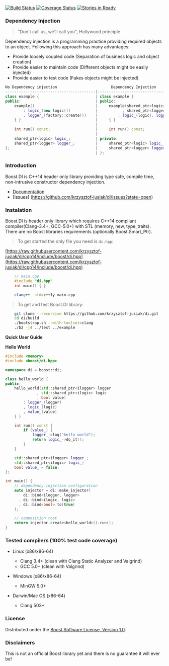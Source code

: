 [![Build Status](https://travis-ci.org/krzysztof-jusiak/di.svg?branch=cpp14)](https://travis-ci.org/krzysztof-jusiak/di)
[![Coverage Status](https://coveralls.io/repos/krzysztof-jusiak/di/badge.png?branch=cpp14)](https://coveralls.io/r/krzysztof-jusiak/di?branch=cpp14)
[![Stories in Ready](https://badge.waffle.io/krzysztof-jusiak/di.svg?label=ready&title=Ready)](http://waffle.io/krzysztof-jusiak/di)

### Dependency Injection
> "Don't call us, we'll call you", Hollywood principle


Dependency injection is a programming practice providing required objects to an object. Following this approach has many advantages:

* Provide loosely coupled code (Separation of business logic and object creation)
* Provide easier to maintain code (Different objects might be easily injected)
* Provide easier to test code (Fakes objects might be injected)

```cpp
No Dependency injection                        Dependency Injection
----------------------------------------|------------------------------------------
class example {                         | class example {
public:                                 | public:
    example()                           |     example(shared_ptr<logic> logic
        : logic_(new logic())           |           , shared_ptr<logger> logger)
        , logger_(factory::create())    |         : logic_(logic), logger_(logger)
    { }                                 |     { }
                                        |
    int run() const;                    |     int run() const;
                                        |
    shared_ptr<logic> logic_;           | private:
    shared_ptr<logger> logger_;         |     shared_ptr<logic> logic_;
};                                      |     shared_ptr<logger> logger_;
                                        | };
```

### Introduction
Boost.DI is C++14 header only library providing type safe, compile time, non-intrusive constructor dependency injection.

* [Documentation](http://krzysztof-jusiak.github.io/di/cpp14/boost/libs/di/doc/html)
* [Issues] (https://github.com/krzysztof-jusiak/di/issues?state=open)

### Instalation
Boost.DI is header only library which requires C++14 compliant compiler(Clang-3.4+, GCC-5.0+) with STL (memory, new, type\_traits). There are no Boost libraries requirements (optionally Boost.Smart\_Ptr).

> To get started the only file you need is `di.hpp`:

[https://raw.githubusercontent.com/krzysztof-jusiak/di/cpp14/include/boost/di.hpp](https://raw.githubusercontent.com/krzysztof-jusiak/di/cpp14/include/boost/di.hpp)

```cpp
    // main.cpp
    #include "di.hpp"
    int main() { }
```

```sh
    clang++ -std=c++1y main.cpp
```

> To get and test Boost.DI library:

```sh
    git clone --recursive https://github.com/krzysztof-jusiak/di.git
    cd di/build
    ./bootstrap.sh --with-toolset=clang
    ./b2 -j4 ../test ../example
```

**Quick User Guide**

**Hello World**

```cpp
#include <memory>
#include <boost/di.hpp>

namespace di = boost::di;

class hello_world {
public:
    hello_world(std::shared_ptr<ilogger> logger
              , std::shared_ptr<ilogic> logic
              , bool value)
        : logger_(logger)
        , logic_(logic)
        , value_(value)
    { }

    int run() const {
        if (value_) {
            logger_->log("hello world");
            return logic_->do_it();
        }
    }

    std::shared_ptr<ilogger> logger_;
    std::shared_ptr<ilogic> logic_;
    bool value_ = false;
};

int main() {
    // dependency injection configuration
    auto injector = di::make_injector(
        di::bind<ilogger, logger>
      , di::bind<ilogic, logic>
      , di::bind<bool>.to(true)
    );

    // composition root
    return injector.create<hello_world>().run();
}
```

### Tested compilers (100% test code coverage)
* Linux (x86/x86-64)
   * Clang 3.4+ (clean with Clang Static Analyzer and Valgrind)
   * GCC 5.0+ (clean with Valgrind)

* Windows (x86/x86-64)
   * MinGW 5.0+

* Darwin/Mac OS (x86-64)
   * Clang 503+

### License
Distributed under the [Boost Software License, Version 1.0](http://www.boost.org/LICENSE_1_0.txt).

### Disclaimers
This is not an official Boost library yet and there is no guarantee it will ever be!

